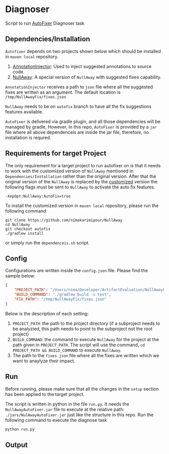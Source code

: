 # Diagnoser
Script to run [AutoFixer](https://github.com/nimakarimipour/NullAwayAutoFixer) Diagnoser task

## Dependencies/Installation

`Autofixer` depends on two projects shown below which should be installed in `maven local` repository.
1. [AnnotationInjector](https://github.com/nimakarimipour/AnnotationInjector): Used to inject suggested annotations to source code.
2. [NullAway](https://github.com/nimakarimipour/NullAway): A special version of `NullAway` with suggested fixes capability.

`AnnotationInjector` receives a path to `json` file where all the suggested fixes are written as an argument. The default location is `/tmp/NullAwayFix/fixes.json`

`NullAway` needs to be on `autofix` branch to have all the fix suggestions features available.


`AutoFixer` is delivered via gradle plugin, and all those dependencies will be managed by gradle, However, In this repo, `AutoFixer` is provided by a `jar` file where all above dependenceis are inside the jar file, therefore, no installation is requred.

## Requirements for target Project
The only requirement for a target project to run autofixer on is that it needs to work with the customized version of `NullAway` mentioned in `Dependencies/Installation` rather than the original version.
After that the original version of the `NullAway` is replaced by the [customized](https://github.com/nimakarimipour/NullAway) version the following flags must be sent to `NullAway` to activate the auto fix features.
```
-XepOpt:NullAway:AutoFix=true
```
To install the customized version in `maven local` repository, please run the following command:
```
git clone https://github.com/nimakarimipour/NullAway
cd NullAway
git checkout autofix
./gradlew install
```
or simply run the `dependenceis.sh` script.


## Config

Configurations are written inside the `config.json` file. Please find the sample below:
```json
{
    "PROJECT_PATH": "/Users/nima/Developer/ArtifactEvaluation/NullAwayFixer/Projects/PhotoView",
    "BUILD_COMMAND": "./gradlew build -x test",
    "FIX_PATH": "/tmp/NullAwayFix/fixes.json"
}
```
Below is the description of each setting:
1. `PROJECT_PATH`: the path to the project directory (if a subproject needs to be analyzied, this path needs to point to the subproject not the root project)
2. `BUILD_COMMAND`: the command to execute `NullAway` for the project at the path given in `PROJECT_PATH`. The script will use the command, `cd PROJECT_PATH && BUILD_COMMAND` to execute `NullAway`.
3. The path to the `fixes.json` file where all the fixes are written which we want to anaylyze their impact.

## Run

Before running, please make sure that all the changes in the `setup` section has been applied to the target project.

The script is written in python in the file `run.py`. It needs the `NullAwayAutoFixer.jar` file to execute at the relative path: `./jars/NulAwayAutoFixer.jar` just like the structure in this repo.
Run the following command to execute the diagnose task

```python
python run.py
```

## Output

